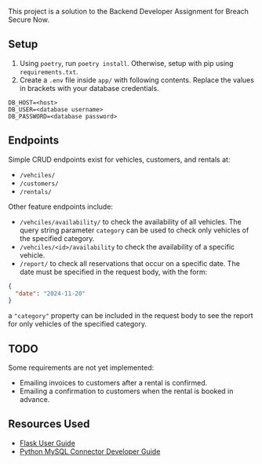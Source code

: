 This project is a solution to the Backend Developer Assignment for Breach Secure Now.

## Setup
1. Using `poetry`, run `poetry install`. Otherwise, setup with pip using `requirements.txt`. 
2. Create a `.env` file inside `app/` with following contents. Replace the values in brackets with your database credentials.
```env
DB_HOST=<host>
DB_USER=<database username>
DB_PASSWORD=<database password>
```

## Endpoints
Simple CRUD endpoints exist for vehicles, customers, and rentals at:
- `/vehciles/`
- `/customers/`
- `/rentals/`

Other feature endpoints include:
- `/vehciles/availability/` to check the availability of all vehicles. The query string parameter `category` can be used to check only vehicles of the specified category.
- `/vehciles/<id>/availability` to check the availability of a specific vehicle.
- `/report/` to check all reservations that occur on a specific date. The date must be specified in the request body, with the form:
```json
{
  "date": "2024-11-20"
}
```
a `"category"` property can be included in the request body to see the report for only vehicles of the specified category.

## TODO
Some requirements are not yet implemented:
- Emailing invoices to customers after a rental is confirmed.
- Emailing a confirmation to customers when the rental is booked in advance.

## Resources Used
- [Flask User Guide](https://flask.palletsprojects.com/en/stable/#user-s-guide)
- [Python MySQL Connector Developer Guide](https://dev.mysql.com/doc/connector-python/en/)